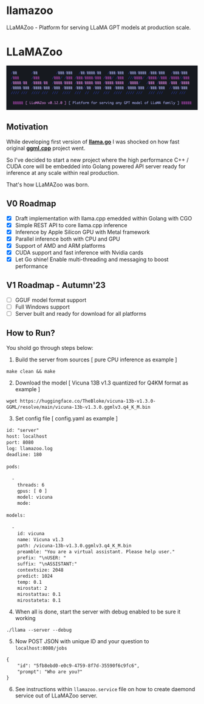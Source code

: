 # llamazoo

LLaMAZoo - Platform for serving LLaMA GPT models at production scale.

# LLaMAZoo

![](./logo.png?raw=true)

## Motivation

While developing first version of **[llama.go](https://github.com/gotzmann/llama.go)** I was shocked on how fast original **[ggml.cpp](https://github.com/ggerganov/llama.cpp)** project went.

So I've decided to start a new project where the high performance C++ / CUDA core will be embedded into Golang powered API server ready for inference at any scale within real production.

That's how LLaMAZoo was born.

## V0 Roadmap

- [x] Draft implementation with llama.cpp emedded within Golang with CGO
- [x] Simple REST API to core llama.cpp inference
- [x] Inference by Apple Silicon GPU with Metal framework
- [x] Parallel inference both with CPU and GPU
- [x] Support of AMD and ARM platforms
- [x] CUDA support and fast inference with Nvidia cards
- [x] Let Go shine! Enable multi-threading and messaging to boost performance

## V1 Roadmap - Autumn'23

- [ ] GGUF model format support
- [ ] Full Windows support
- [ ] Server built and ready for download for all platforms 

## How to Run?

You shold go through steps below:

1) Build the server from sources [ pure CPU inference as example ]

```shell
make clean && make
```

2) Download the model [ Vicuna 13B v1.3 quantized for Q4KM format as example ]

```shell
wget https://huggingface.co/TheBloke/vicuna-13b-v1.3.0-GGML/resolve/main/vicuna-13b-v1.3.0.ggmlv3.q4_K_M.bin
```

3) Set config file [ config.yaml as example ] 

```shell
id: "server"
host: localhost
port: 8080
log: llamazoo.log
deadline: 180

pods: 

  -
    threads: 6
    gpus: [ 0 ]
    model: vicuna
    mode: 

models:

  -
    id: vicuna
    name: Vicuna v1.3
    path: /vicuna-13b-v1.3.0.ggmlv3.q4_K_M.bin
    preamble: "You are a virtual assistant. Please help user."
    prefix: "\nUSER: "
    suffix: "\nASSISTANT:"
    contextsize: 2048
    predict: 1024
    temp: 0.1
    mirostat: 2
    mirostattau: 0.1
    mirostateta: 0.1
```    

4) When all is done, start the server with debug enabled to be sure it working

```shell
./llama --server --debug
```

5) Now POST JSON with unique ID and your question to `localhost:8080/jobs`

```shell
{
    "id": "5fb8ebd0-e0c9-4759-8f7d-35590f6c9fc6",
    "prompt": "Who are you?"
}
```

6) See instructions within `llamazoo.service` file on how to create daemond service out of LLaMAZoo server.